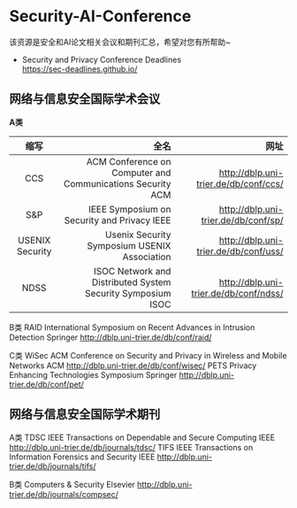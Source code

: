 # Security-AI-Conference
该资源是安全和AI论文相关会议和期刊汇总，希望对您有所帮助~


- Security and Privacy Conference Deadlines <br />
https://sec-deadlines.github.io/


## 网络与信息安全国际学术会议

**A类**

| 缩写 | 全名   |  网址   |
|:--------:| -------------:|-------------:|
| CCS | ACM Conference on Computer and Communications Security ACM | http://dblp.uni-trier.de/db/conf/ccs/  |
| S&P | IEEE Symposium on Security and Privacy IEEE | http://dblp.uni-trier.de/db/conf/sp/  |
| USENIX Security | Usenix Security Symposium USENIX Association | http://dblp.uni-trier.de/db/conf/uss/ |
| NDSS | ISOC Network and Distributed System Security Symposium ISOC | http://dblp.uni-trier.de/db/conf/ndss/ |

B类
RAID International Symposium on Recent Advances in Intrusion Detection Springer http://dblp.uni-trier.de/db/conf/raid/

C类
WiSec ACM Conference on Security and Privacy in Wireless and Mobile Networks ACM http://dblp.uni-trier.de/db/conf/wisec/
PETS Privacy Enhancing Technologies Symposium Springer http://dblp.uni-trier.de/db/conf/pet/

## 网络与信息安全国际学术期刊

A类
TDSC IEEE Transactions on Dependable and Secure Computing IEEE http://dblp.uni-trier.de/db/journals/tdsc/
TIFS IEEE Transactions on Information Forensics and Security IEEE http://dblp.uni-trier.de/db/journals/tifs/

B类
Computers & Security Elsevier http://dblp.uni-trier.de/db/journals/compsec/




